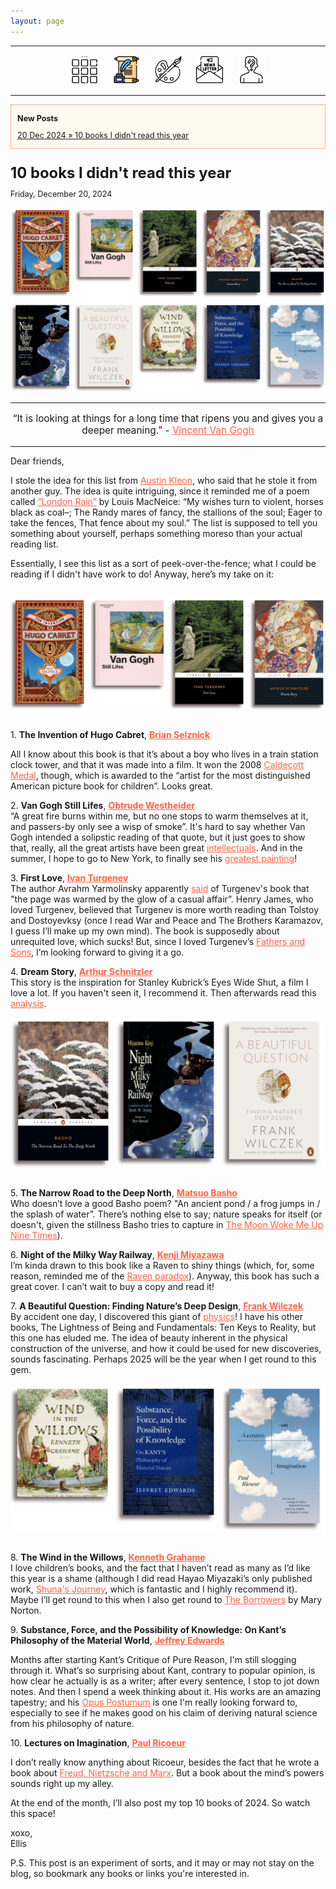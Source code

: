 ```yaml
---
layout: page
---
```

<center>
<hr width="100%" size="3">
<div class="container">
        <a href="https://ellisjalia.com"><img src="/assets/icons/menu-bw.png" style="width:43px;height:43px;justify-content:center;display:inline-block;border:1px;margin: 0px 8px;padding:2px;"/></a>
        <a href="https://ellisjalia.com/essays"><img src="/assets/icons/quill.png" style="width:43px;height:43px;justify-content:center;display:inline-block;border:1px;margin: 0px 8px;padding:2px;"/></a>
        <a href="https://ellisjalia.com/art"><img src="/assets/icons/paint-palette-bw.png" style="width:43px;height:43px;justify-content:center;display:inline-block;border:1px;margin: 0px 8px;padding:2px;"/></a>
        <a href="https://ellisjalia.com/newsletter"><img src="/assets/icons/newsletter-bw.png" style="width:443px2px;height:43px;justify-content:center;display:inline-block;border:1px;margin: 0px 8px;padding:2px;"/></a>
        <a href="https://ellisjalia.com/about"><img src="/assets/icons/unknown-bw.png" style="width:43px;height:43px;justify-content:center;display:inline-block;border:1px;margin: 0px 8px;padding:2px;"/></a>
 </div>
  <hr width="100%" size="3">
  </center>

<div style="background-color: floralwhite; border: 1px dotted tomato">
<p></p>
<p style="font-size:0.9em; margin-bottom:0; margin-left: 2%;margin-right: 2%;"><b>New Posts</b></p>
<p style="font-size:0.9em; margin-left: 2%;" style="color: grey"><a href="https://ellisjalia.com/10-books-i-didnt-read-this-year" target="_blank">20 Dec 2024 » 10 books I didn't read this year</a></p>
</div>
<p></p>
<p style="font-size:1.7em; margin-bottom:0"><strong>10 books I didn't read this year</strong></p>
<p style="font-size:0.9em;">Friday, December 20, 2024</p>
<p></p>
<img src="/assets/images/10-books-header.png">
<p></p>
<hr>
<center><p style="font-size:1.1em">“It is looking at things for a long time that ripens you and gives you a deeper meaning.” - <a href="https://vangoghletters.org/vg/" style="color:tomato" target="_blank">Vincent Van Gogh</a></p></center>
<hr>

Dear friends,

I stole the idea for this list from <a href="https://austinkleon.com" style="color:tomato" target="_blank">Austin Kleon</a>, who said that he stole it from another guy. The idea is quite intriguing, since it reminded me of a poem called <a href="https://docs.google.com/document/d/1uEUXvwuX_DyqFS0K4MeykW40VGQCGa8Rt1T5RlA-rHY/edit?usp=sharing" style="color:tomato" target="_blank">“London Rain”</a> by Louis MacNeice: “My wishes turn to violent, horses black as coal–; The Randy mares of fancy, the stallions of the soul; Eager to take the fences, That fence about my soul.” The list is supposed to tell you something about yourself, perhaps something moreso than your actual reading list.

<p>Essentially, I see this list as a sort of peek-over-the-fence; what I could be reading if I didn't have work to do! Anyway, here’s my take on it:</p>

<img src="/assets/images/10-books-1.png" style="margin-bottom:1em; margin-top:1em;">

<p style="margin-bottom:0;">1. <b>The Invention of Hugo Cabret</b>, <a href="https://www.goodreads.com/book/show/9673436-the-invention-of-hugo-cabret" style="color:tomato" target="_blank"><b>Brian Selznick</b></a></p>
<p style="font-size:1.0em">All I know about this book is that it’s about a boy who lives in a train station clock tower, and that it was made into a film. It won the 2008 <a href="https://abqlibrary.org/caldecott/all" style="color:tomato" target="_blank">Caldecott Medal</a>, though, which is awarded to the “artist for the most distinguished American picture book for children”. Looks great.</p>

<p style="margin-bottom:0;">2. <b>Van Gogh Still Lifes</b>, <a href="https://www.goodreads.com/book/show/52576063-van-gogh" style="color:tomato" target="_blank"><b>Obtrude Westheider</b></a></p>
“A great fire burns within me, but no one stops to warm themselves at it, and passers-by only see a wisp of smoke”. It's hard to say whether Van Gogh intended a solipstic reading of that quote, but it just goes to show that, really, all the great artists have been great <a href="https://www.goodreads.com/book/show/51921466-through-vincent-s-eyes" style="color:tomato" target="_blank">intellectuals</a>. And in the summer, I hope to go to New York, to finally see his <a href="https://www.vangoghmuseum.nl/en/art-and-stories/stories/all-stories/where-is-the-starry-night" style="color:tomato" target="_blank">greatest painting</a>!

<p style="margin-bottom:0;">3. <b>First Love</b>, <a href="https://www.goodreads.com/book/show/3532.First_Love?ref=nav_sb_ss_1_19" style="color:tomato" target="_blank"><b>Ivan Turgenev</b></a></p>
The author Avrahm Yarmolinsky apparently <a href="https://www.nytimes.com/2020/03/11/theater/about-love-review-culture-project.html" style="color:tomato" target="_blank">said</a> of Turgenev's book that "the page was warmed by the glow of a casual affair”. Henry James, who loved Turgenev, believed that Turgenev is more worth reading than Tolstoy and Dostoyevksy (once I read War and Peace and The Brothers Karamazov, I guess I’ll make up my own mind). The book is supposedly about unrequited love, which sucks! But, since I loved Turgenev’s <a href="https://www.goodreads.com/book/show/19117.Fathers_and_Sons" style="color:tomato" target="_blank">Fathers and Sons</a>, I’m looking forward to giving it a go.

<p style="margin-bottom:0;">4. <b>Dream Story</b>, <a href="https://www.goodreads.com/book/show/157409.Dream_Story" style="color:tomato" target="_blank"><b>Arthur Schnitzler</b></a></p>
This story is the inspiration for Stanley Kubrick’s Eyes Wide Shut, a film I love a lot. If you haven't seen it, I recommend it. Then afterwards read this <a href="https://web.archive.org/web/20140902030345/http://www.clas.ufl.edu/ipsa/2003/Greenwich%20conference.html" style="color:tomato" target="_blank">analysis</a>.

<img src="/assets/images/10-books-2.png" style="margin-bottom:1em; margin-top:1em;">

<p style="margin-bottom:0;">5. <b>The Narrow Road to the Deep North</b>, <a href="https://www.goodreads.com/book/show/20168578-the-narrow-road-to-the-deep-north-and-other-travel-sketches" style="color:tomato" target="_blank"><b>Matsuo Basho</b></a></p>
Who doesn’t love a good Basho poem? "An ancient pond / a frog jumps in / the splash of water”. There’s nothing else to say; nature speaks for itself (or doesn't, given the stillness Basho tries to capture in <a href="https://www.penguinrandomhouse.com/books/221867/moon-woke-me-up-nine-times-by-matsuo-basho-translated-by-david-young/" style="color:tomato" target="_blank">The Moon Woke Me Up Nine Times</a>).

<p style="margin-bottom:0;">6. <b>Night of the Milky Way Railway</b>, <a href="https://www.goodreads.com/book/show/416527.Night_of_the_Milky_Way_Railway" style="color:tomato" target="_blank"><b>Kenji Miyazawa</b></a></p>
I’m kinda drawn to this book like a Raven to shiny things (which, for, some reason, reminded me of the <a href="https://en.wikipedia.org/wiki/Raven_paradox" style="color:tomato" target="_blank">Raven paradox</a>). Anyway, this book has such a great cover. I can’t wait to buy a copy and read it!

<p style="margin-bottom:0;">7. <b>A Beautiful Question: Finding Nature’s Deep Design</b>, <a href="https://www.goodreads.com/book/show/23453106-a-beautiful-question" style="color:tomato" target="_blank"><b>Frank Wilczek</b></a></p>
By accident one day, I discovered this giant of <a href="https://www.nobelprize.org/prizes/physics/2004/wilczek/facts/" style="color:tomato" target="_blank">physics</a>! I have his other books, The Lightness of Being and Fundamentals: Ten Keys to Reality, but this one has eluded me. The idea of beauty inherent in the physical construction of the universe, and how it could be used for new discoveries, sounds fascinating. Perhaps 2025 will be the year when I get round to this gem.

<img src="/assets/images/10-books-3.png" style="margin-bottom:1em; margin-top:1em;">

<p style="margin-bottom:0;">8. <b>The Wind in the Willows</b>, <a href="https://www.goodreads.com/book/show/5659.The_Wind_in_the_Willows" style="color:tomato" target="_blank"><b>Kenneth Grahame</b></a></p>
I love children’s books, and the fact that I haven’t read as many as I’d like this year is a shame (although I did read Hayao Miyazaki’s only published work, <a href="https://www.goodreads.com/book/show/60384799-shuna-s-journey" style="color:tomato" target="_blank">Shuna's Journey</a>, which is fantastic and I highly recommend it). Maybe I’ll get round to this when I also get round to <a href="https://www.goodreads.com/book/show/348573.The_Borrowers" style="color:tomato" target="_blank">The Borrowers</a> by Mary Norton.

<p style="margin-bottom:0;">9. <b>Substance, Force, and the Possibility of Knowledge: On Kant’s Philosophy of the Material World</b>, <a href="https://www.goodreads.com/book/show/9053800-substance-force-and-the-possibility-of-knowledge?ref=nav_sb_ss_1_51" style="color:tomato" target="_blank"><b>Jeffrey Edwards</b></a></p>
<p>Months after starting Kant’s Critique of Pure Reason, I'm still slogging through it. What’s so surprising about Kant, contrary to popular opinion, is how clear he actually is as a writer; after every sentence, I stop to jot down notes. And then I spend a week thinking about it. His works are an amazing tapestry; and his <a href="https://www.goodreads.com/book/show/312762.Opus_Postumum" style="color:tomato" target="_blank">Opus Postumum</a> is one I'm really looking forward to, especially to see if he makes good on his claim of deriving natural science from his philosophy of nature.</p>

<p style="margin-bottom:0;">10. <b>Lectures on Imagination</b>, <a href="https://www.goodreads.com/book/show/126228052-lectures-on-imagination?ac=1&from_search=true&qid=Wjf4U5gKh2&rank=1" style="color:tomato" target="_blank"><b>Paul Ricoeur</b></a></p>
<p>I don’t really know anything about Ricoeur, besides the fact that he wrote a book about <a href="https://www.goodreads.com/en/book/show/257134.Freud_and_Philosophy" style="color:tomato" target="_blank">Freud, Nietzsche and Marx</a>. But a book about the mind’s powers sounds right up my alley.</p>

<p>At the end of the month, I’ll also post my top 10 books of 2024. So watch this space!</p>

xoxo,<br>
Ellis

P.S. This post is an experiment of sorts, and it may or may not stay on the blog, so bookmark any books or links you're interested in. 